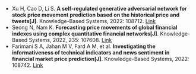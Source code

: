 * Xu H, Cao D, Li S. <b>A self-regulated generative adversarial network for stock price movement prediction based on the historical price and tweets[J]</b>. Knowledge-Based Systems, 2022: 108712. [Link](https://www.sciencedirect.com/science/article/abs/pii/S0950705122003288)
* Seong N, Nam K. <b>Forecasting price movements of global financial indexes using complex quantitative financial networks[J]</b>. Knowledge-Based Systems, 2022, 235: 107608. [Link](https://www.sciencedirect.com/science/article/pii/S0950705121008704)
* Farimani S A, Jahan M V, Fard A M, et al. <b>Investigating the informativeness of technical indicators and news sentiment in financial market price prediction[J]</b>. Knowledge-Based Systems, 2022: 108742. [Link](https://www.sciencedirect.com/science/article/abs/pii/S095070512200346X)
